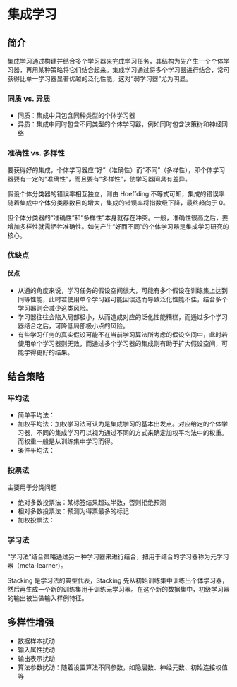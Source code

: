 # 集成学习

## 简介

集成学习通过构建并结合多个学习器来完成学习任务，其结构为先产生一个个体学习器，再用某种策略将它们结合起来。集成学习通过将多个学习器进行结合，常可获得比单一学习器显著优越的泛化性能，这对“弱学习器”尤为明显。

### 同质 vs. 异质

- 同质：集成中只包含同种类型的个体学习器
- 异质：集成中同时包含不同类型的个体学习器，例如同时包含决策树和神经网络

### 准确性 vs. 多样性

要获得好的集成，个体学习器应“好”（准确性）而“不同”（多样性），即个体学习器要有一定的“准确性”，而且要有“多样性”，使学习器间具有差异。

假设个体分类器的错误率相互独立，则由 Hoeffding 不等式可知，集成的错误率随着集成中个体分类器数目的增大，集成的错误率将指数级下降，最终趋向于 0。

但个体分类器的“准确性”和“多样性”本身就存在冲突。一般，准确性很高之后，要增加多样性就需牺牲准确性。如何产生“好而不同”的个体学习器是集成学习研究的核心。

### 优缺点

#### 优点

- 从通的角度来说，学习任务的假设空间很大，可能有多个假设在训练集上达到同等性能，此时若使用单个学习器可能因误选而导致泛化性能不佳，结合多个学习器则会减少这类风险。
- 学习器往往会陷入局部极小，从而造成对应的泛化性能糟糕，而通过多个学习器结合之后，可降低局部极小点的风险。
- 有些学习任务的真实假设可能不在当前学习算法所考虑的假设空间中，此时若使用单个学习器则无效，而通过多个学习器的集成则有助于扩大假设空间，可能学得更好的结果。

## 结合策略

### 平均法

- 简单平均法：
- 加权平均法：加权学习法可认为是集成学习的基本出发点。对应给定的个体学习器，不同的集成学习可以视为通过不同的方式来确定加权平均法中的权重。而权重一般是从训练集中学习而得。
- 条件平均法：

### 投票法

主要用于分类问题

- 绝对多数投票法：某标签结果超过半数，否则拒绝预测
- 相对多数投票法：预测为得票最多的标记
- 加权投票法：

### 学习法

“学习法”结合策略通过另一种学习器来进行结合，把用于结合的学习器称为元学习器（meta-learner）。

Stacking 是学习法的典型代表，Stacking 先从初始训练集中训练出个体学习器，然后再生成一个新的训练集用于训练元学习器。在这个新的数据集中，初级学习器的输出被当做输入样例特征。

## 多样性增强

- 数据样本扰动
- 输入属性扰动
- 输出表示扰动
- 算法参数扰动：随着设置算法不同参数，如隐层数、神经元数、初始连接权值等


